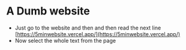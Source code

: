# A Dumb website

-  Just go to the website and then and then read the next line [https://5minwebsite.vercel.app/](https://5minwebsite.vercel.app/)
- Now select the whole text from the page 
